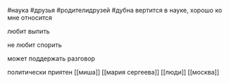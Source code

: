  #наука #друзья #родителидрузей
#дубна
вертится в науке, хорошо ко мне относится

  

любит выпить

  

не любит спорить

  

может поддержать разговор

  

политически приятен
[[миша]]
[[мария сергеева]]
[[люди]]
[[москва]]